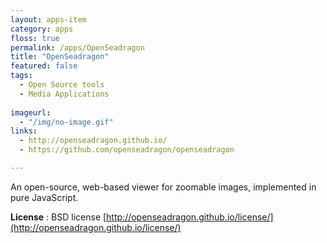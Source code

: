 ```yaml
---
layout: apps-item
category: apps
floss: true
permalink: /apps/OpenSeadragon
title: "OpenSeadragon"
featured: false
tags:
  - Open Source tools
  - Media Applications
  
imageurl:
  - "/img/no-image.gif"
links:
  - http://openseadragon.github.io/
  - https://github.com/openseadragon/openseadragon

---
```

An open-source, web-based viewer for zoomable images, implemented in pure JavaScript.

**License** : BSD license [http://openseadragon.github.io/license/](http://openseadragon.github.io/license/)

